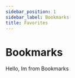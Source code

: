 ```yaml
---
sidebar_position: 1
sidebar_label: Bookmarks
title: Favorites
---
```


# Bookmarks

Hello, Im from Bookmarks